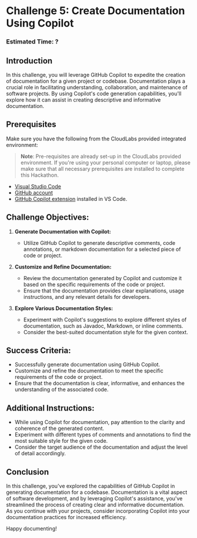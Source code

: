 # Challenge 5: Create Documentation Using Copilot

### Estimated Time: ?

## Introduction

In this challenge, you will leverage GitHub Copilot to expedite the creation of documentation for a given project or codebase. Documentation plays a crucial role in facilitating understanding, collaboration, and maintenance of software projects. By using Copilot's code generation capabilities, you'll explore how it can assist in creating descriptive and informative documentation.

## Prerequisites

Make sure you have the following from the CloudLabs provided integrated environment:

> **Note**: Pre-requisites are already set-up in the CloudLabs provided environment. If you're using your personal computer or laptop, please make sure that all necessary prerequisites are installed to complete this Hackathon.

- [Visual Studio Code](https://code.visualstudio.com/)
- [GitHub account](https://github.com/)
- [GitHub Copilot extension](https://marketplace.visualstudio.com/items?itemName=GitHub.copilot) installed in VS Code.

## Challenge Objectives:

1. **Generate Documentation with Copilot:**
   - Utilize GitHub Copilot to generate descriptive comments, code annotations, or markdown documentation for a selected piece of code or project.

2. **Customize and Refine Documentation:**
   - Review the documentation generated by Copilot and customize it based on the specific requirements of the code or project.
   - Ensure that the documentation provides clear explanations, usage instructions, and any relevant details for developers.

3. **Explore Various Documentation Styles:**
   - Experiment with Copilot's suggestions to explore different styles of documentation, such as Javadoc, Markdown, or inline comments.
   - Consider the best-suited documentation style for the given context.

## Success Criteria:

- Successfully generate documentation using GitHub Copilot.
- Customize and refine the documentation to meet the specific requirements of the code or project.
- Ensure that the documentation is clear, informative, and enhances the understanding of the associated code.

## Additional Instructions:

- While using Copilot for documentation, pay attention to the clarity and coherence of the generated content.
- Experiment with different types of comments and annotations to find the most suitable style for the given code.
- Consider the target audience of the documentation and adjust the level of detail accordingly.

## Conclusion

In this challenge, you've explored the capabilities of GitHub Copilot in generating documentation for a codebase. Documentation is a vital aspect of software development, and by leveraging Copilot's assistance, you've streamlined the process of creating clear and informative documentation. As you continue with your projects, consider incorporating Copilot into your documentation practices for increased efficiency.

Happy documenting!
